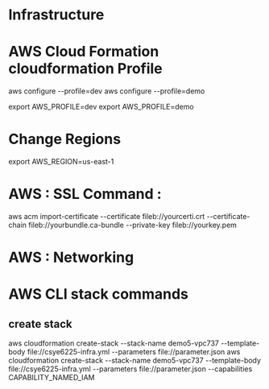 # Infrastructure

# AWS Cloud Formation cloudformation Profile

aws configure --profile=dev
aws configure --profile=demo

export AWS_PROFILE=dev
export AWS_PROFILE=demo

# Change Regions
export AWS_REGION=us-east-1

# AWS : SSL Command : 
aws acm import-certificate --certificate fileb://yourcerti.crt --certificate-chain fileb://yourbundle.ca-bundle --private-key fileb://yourkey.pem


# AWS : Networking

# AWS CLI stack commands
## create stack
aws cloudformation create-stack --stack-name demo5-vpc737 --template-body file://csye6225-infra.yml --parameters file://parameter.json
aws cloudformation create-stack --stack-name demo5-vpc737 --template-body file://csye6225-infra.yml --parameters file://parameter.json --capabilities CAPABILITY_NAMED_IAM
